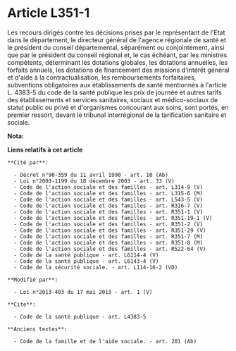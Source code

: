 # Article L351-1

Les recours dirigés contre les décisions prises par le représentant de l'Etat dans le département, le directeur général de
l'agence régionale de santé et le président du conseil départemental, séparément ou conjointement, ainsi que par le président
du conseil régional et, le cas échéant, par les ministres compétents, déterminant les dotations globales, les dotations
annuelles, les forfaits annuels, les dotations de financement des missions d'intérêt général et d'aide à la
contractualisation, les remboursements forfaitaires, subventions obligatoires aux établissements de santé mentionnés à
l'article L. 4383-5 du code de la santé publique les prix de journée et autres tarifs des établissements et services
sanitaires, sociaux et médico-sociaux de statut public ou privé et d'organismes concourant aux soins, sont portés, en premier
ressort, devant le tribunal interrégional de la tarification sanitaire et sociale.

**Nota:**



**Liens relatifs à cet article**

	**Cité par**:

	  - Décret n°90-359 du 11 avril 1990 - art. 10 (Ab)
	  - Loi n°2003-1199 du 18 décembre 2003 - art. 33 (V)
	  - Code de l'action sociale et des familles - art. L314-9 (V)
	  - Code de l'action sociale et des familles - art. L315-6 (M)
	  - Code de l'action sociale et des familles - art. L543-5 (V)
	  - Code de l'action sociale et des familles - art. R316-7 (V)
	  - Code de l'action sociale et des familles - art. R351-1 (V)
	  - Code de l'action sociale et des familles - art. R351-19-1 (V)
	  - Code de l'action sociale et des familles - art. R351-2 (V)
	  - Code de l'action sociale et des familles - art. R351-29 (V)
	  - Code de l'action sociale et des familles - art. R351-7 (M)
	  - Code de l'action sociale et des familles - art. R351-8 (M)
	  - Code de l'action sociale et des familles - art. R522-64 (V)
	  - Code de la santé publique - art. L6114-4 (V)
	  - Code de la santé publique - art. L6143-4 (V)
	  - Code de la sécurité sociale. - art. L114-16-2 (VD)

	**Modifié par**:

	  - Loi n°2013-403 du 17 mai 2013 - art. 1 (V)

	**Cite**:

	  - Code de la santé publique - art. L4383-5

	**Anciens textes**:

	  - Code de la famille et de l'aide sociale. - art. 201 (Ab)

